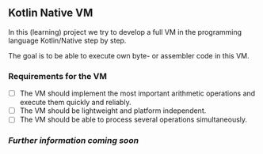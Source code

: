 ## Kotlin Native VM

In this (learning) project we try to develop a full VM in the programming language Kotlin/Native step by step.

The goal is to be able to execute own byte- or assembler code in this VM.

### Requirements for the VM
- [ ] The VM should implement the most important arithmetic operations and execute them quickly and reliably.
- [ ] The VM should be lightweight and platform independent.
- [ ] The VM should be able to process several operations simultaneously.

### _**Further information coming soon**_
